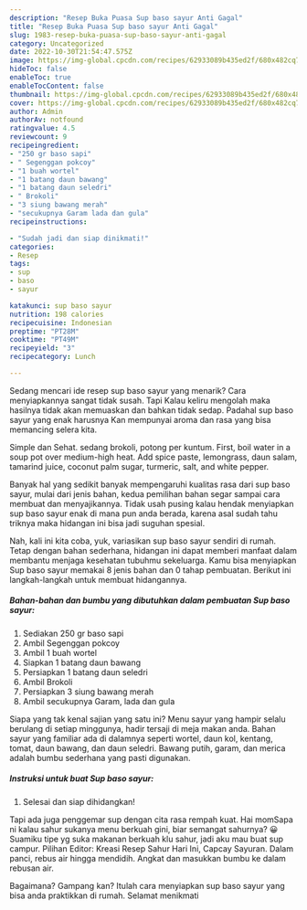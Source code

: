 ```yaml
---
description: "Resep Buka Puasa Sup baso sayur Anti Gagal"
title: "Resep Buka Puasa Sup baso sayur Anti Gagal"
slug: 1983-resep-buka-puasa-sup-baso-sayur-anti-gagal
category: Uncategorized
date: 2022-10-30T21:54:47.575Z
image: https://img-global.cpcdn.com/recipes/62933089b435ed2f/680x482cq70/sup-baso-sayur-foto-resep-utama.jpg
hideToc: false
enableToc: true
enableTocContent: false
thumbnail: https://img-global.cpcdn.com/recipes/62933089b435ed2f/680x482cq70/sup-baso-sayur-foto-resep-utama.jpg
cover: https://img-global.cpcdn.com/recipes/62933089b435ed2f/680x482cq70/sup-baso-sayur-foto-resep-utama.jpg
author: Admin
authorAv: notfound
ratingvalue: 4.5
reviewcount: 9
recipeingredient:
- "250 gr baso sapi"
- " Segenggan pokcoy"
- "1 buah wortel"
- "1 batang daun bawang"
- "1 batang daun seledri"
- " Brokoli"
- "3 siung bawang merah"
- "secukupnya Garam lada dan gula"
recipeinstructions:

- "Sudah jadi dan siap dinikmati!"
categories:
- Resep
tags:
- sup
- baso
- sayur

katakunci: sup baso sayur 
nutrition: 198 calories
recipecuisine: Indonesian
preptime: "PT28M"
cooktime: "PT49M"
recipeyield: "3"
recipecategory: Lunch

---
```



Sedang mencari ide resep sup baso sayur yang menarik? Cara menyiapkannya sangat tidak susah. Tapi Kalau keliru mengolah maka hasilnya tidak akan memuaskan dan bahkan tidak sedap. Padahal sup baso sayur yang enak harusnya Kan mempunyai aroma dan rasa yang bisa memancing selera kita.


Simple dan Sehat. sedang brokoli, potong per kuntum. First, boil water in a soup pot over medium-high heat. Add spice paste, lemongrass, daun salam, tamarind juice, coconut palm sugar, turmeric, salt, and white pepper.

Banyak hal yang sedikit banyak mempengaruhi kualitas rasa dari sup baso sayur, mulai dari jenis bahan, kedua pemilihan bahan segar sampai cara membuat dan menyajikannya. Tidak usah pusing kalau hendak menyiapkan sup baso sayur enak di mana pun anda berada, karena asal sudah tahu triknya maka hidangan ini bisa jadi suguhan spesial.


Nah, kali ini kita coba, yuk, variasikan sup baso sayur sendiri di rumah. Tetap dengan bahan sederhana, hidangan ini dapat memberi manfaat dalam membantu menjaga kesehatan tubuhmu sekeluarga. Kamu bisa menyiapkan Sup baso sayur memakai 8 jenis bahan dan 0 tahap pembuatan. Berikut ini langkah-langkah untuk membuat hidangannya.

<!--inarticleads1-->

##### Bahan-bahan dan bumbu yang dibutuhkan dalam pembuatan Sup baso sayur:

1. Sediakan 250 gr baso sapi
1. Ambil  Segenggan pokcoy
1. Ambil 1 buah wortel
1. Siapkan 1 batang daun bawang
1. Persiapkan 1 batang daun seledri
1. Ambil  Brokoli
1. Persiapkan 3 siung bawang merah
1. Ambil secukupnya Garam, lada dan gula


Siapa yang tak kenal sajian yang satu ini? Menu sayur yang hampir selalu berulang di setiap minggunya, hadir tersaji di meja makan anda. Bahan sayur yang familiar ada di dalamnya seperti wortel, daun kol, kentang, tomat, daun bawang, dan daun seledri. Bawang putih, garam, dan merica adalah bumbu sederhana yang pasti digunakan. 

<!--inarticleads2-->

##### Instruksi untuk buat Sup baso sayur:


1. Selesai dan siap dihidangkan!

Tapi ada juga penggemar sup dengan cita rasa rempah kuat. Hai momSapa ni kalau sahur sukanya menu berkuah gini, biar semangat sahurnya? 😀Suamiku tipe yg suka makanan berkuah klu sahur, jadi aku mau buat sup campur. Pilihan Editor: Kreasi Resep Sahur Hari Ini, Capcay Sayuran. Dalam panci, rebus air hingga mendidih. Angkat dan masukkan bumbu ke dalam rebusan air. 

Bagaimana? Gampang kan? Itulah cara menyiapkan sup baso sayur yang bisa anda praktikkan di rumah. Selamat menikmati
